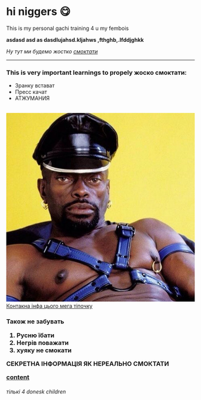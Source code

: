 <!DOCTYPE html>

<html xmlns="http://www.w3.org/1999/xhtml">
<head runat="server">
<meta http-equiv="Content-Type" content="text/html; charset=utf-8"/>
    <title></title>
</head>
<body>
    <form id="form1" runat="server">
       <h1> hi niggers  😋</h1>
        <p>This is my personal gachi training 4 u my fembois
        </p>
        <p><strong>asdasd asd as dasdlujahsd.kljahws ,fthghb,.lfddjghkk</strong></p>
        <p><em>Ну тут ми будемо жостко <a href="https://www.youtube.com/watch?v=G510jeWiaV0">смоктати</a></em></p>
        <hr />
        <h3>This is very important learnings to propely жоско смоктати:</h3>
        <ul>
            <li>Зранку встават
            </li>
            <li>
                Пресс качат
            </li>
            <li>
                АТЖУМАНИЯ
            </li>
        </ul>
        <br />
        <img src="Чёрный_Властелин.jpg" alt="Alternate Text" />
        <br />
        <a href="HtmlPage2.html">Контакна інфа цього мега тіпочку</a>
        <h3>Також не забувать
            <ol>
                <li>
                  Русню їбати
                </li>
                <li>
                    Негрів поважати
                </li>
                <li>
                    хуяку не смокати
                </li>
            </ol>
            <p>СЕКРЕТНА ІНФОРМАЦІЯ ЯК НЕРЕАЛЬНО СМОКТАТИ</p>
            <p>
                <a href="HtmlPage.html">content</a>
                </p>
            <h6>тількі 4 donesk children</h6>
        </h3>
        <div>
        </div> 
    </form>
</body>
</html>
  

